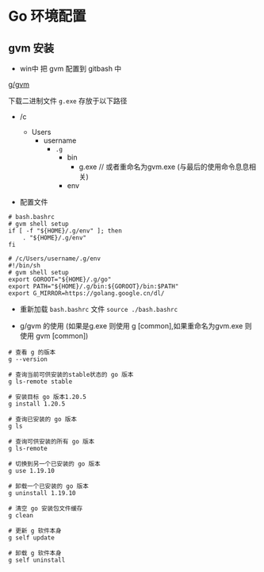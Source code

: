 # Go 环境配置

## gvm 安装
- win中 把 gvm 配置到 gitbash 中

[g/gvm](https://github.com/voidint/g)

下载二进制文件 `g.exe` 存放于以下路径
- /c
  - Users
    - username
      - `.g`
        - bin
          - g.exe // 或者重命名为gvm.exe (与最后的使用命令息息相关)
        - env

- 配置文件
```shell
# bash.bashrc
# gvm shell setup
if [ -f "${HOME}/.g/env" ]; then
    . "${HOME}/.g/env"
fi

```
```shell
# /c/Users/username/.g/env
#!/bin/sh
# gvm shell setup
export GOROOT="${HOME}/.g/go"
export PATH="${HOME}/.g/bin:${GOROOT}/bin:$PATH"
export G_MIRROR=https://golang.google.cn/dl/

```

- 重新加载 `bash.bashrc` 文件 `source ./bash.bashrc`

- g/gvm 的使用 (如果是g.exe 则使用 g [common],如果重命名为gvm.exe 则使用 gvm [common])
```shell
# 查看 g 的版本
g --version 

# 查询当前可供安装的stable状态的 go 版本
g ls-remote stable

# 安装目标 go 版本1.20.5
g install 1.20.5

# 查询已安装的 go 版本
g ls

# 查询可供安装的所有 go 版本
g ls-remote

# 切换到另一个已安装的 go 版本
g use 1.19.10

# 卸载一个已安装的 go 版本
g uninstall 1.19.10

# 清空 go 安装包文件缓存
g clean 

# 更新 g 软件本身
g self update

# 卸载 g 软件本身
g self uninstall
```

